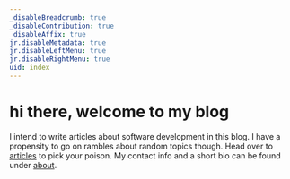 ```yaml
---
_disableBreadcrumb: true
_disableContribution: true
_disableAffix: true
jr.disableMetadata: true
jr.disableLeftMenu: true
jr.disableRightMenu: true
uid: index
---
```


# hi there, welcome to my blog

I intend to write articles about software development in this blog. I have a propensity to go on rambles about random topics though. Head over to [articles](articles/recent.md) to pick your poison. My contact info and a short bio can be found under [about](about.md).   

